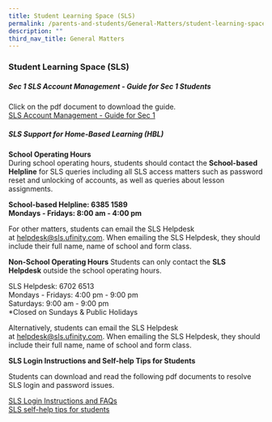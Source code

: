 ```yaml
---
title: Student Learning Space (SLS)
permalink: /parents-and-students/General-Matters/student-learning-space
description: ""
third_nav_title: General Matters
---
```

### Student Learning Space (SLS)

##### Sec 1 SLS Account Management - Guide for Sec 1 Students

Click on the pdf document to download the guide. <br>
[SLS Account Management - Guide for Sec 1](/files/SLS%20Account%20Management%20-%20Guide%20for%20Sec%201%20Students.pdf)

##### SLS Support for Home-Based Learning (HBL)

**School Operating Hours** <br>
During school operating hours, students should contact the **School-based Helpline** for SLS queries including all SLS access matters such as password reset and unlocking of accounts, as well as queries about lesson assignments.

**School-based Helpline: 6385 1589** <br>
**Mondays - Fridays: 8:00 am - 4:00 pm**

For other matters, students can email the SLS Helpdesk at [helpdesk@sls.ufinity.com](mailto:helpdesk@sls.ufinity.com). When emailing the SLS Helpdesk, they should include their full name, name of school and form class.

**Non-School Operating Hours**
Students can only contact the **SLS Helpdesk** outside the school operating hours.

SLS Helpdesk: 6702 6513 <br>
Mondays - Fridays: 4:00 pm - 9:00 pm <br>
Saturdays: 9:00 am - 9:00 pm <br>
\*Closed on Sundays & Public Holidays

Alternatively, students can email the SLS Helpdesk at [helpdesk@sls.ufinity.com](mailto:helpdesk@sls.ufinity.com). When emailing the SLS Helpdesk, they should include their full name, name of school and form class.  
  
  
**SLS Login Instructions and Self-help Tips for Students**  
  
Students can download and read the following pdf documents to resolve SLS login and password issues.

[SLS Login Instructions and FAQs](/files/SLS%20Login%20Instructions%20and%20FAQs.pdf) <br>
[SLS self-help tips for students](/files/SLS%20self-help%20tips%20for%20students.pdf)
